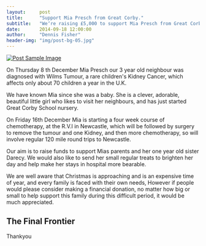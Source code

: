 ```yaml
---
layout:     post
title:      "Support Mia Presch from Great Corby."
subtitle:   "Weʼre raising £5,000 to support Mia Presch from Great Corby, Carlisle, who has been diagnosed with Wilms tumour."
date:       2014-09-18 12:00:00
author:     "Dennis Fisher"
header-img: "img/post-bg-05.jpg"
---
```

<a href="#">
    <img src="{{ site.baseurl }}/img/post-presch.JPG" alt="Post Sample Image">
</a>

<p>On Thursday 8 th December Mia Presch our 3 year old neighbour was diagnosed with Wilms Tumour, a rare children's Kidney Cancer, which affects only about 70 children a year in the U.K.</p>

<p>We have known Mia since she was a baby. She is a clever, adorable, beautiful little girl who likes to visit her neighbours, and has just started Great Corby School nursery.</p>

<p>On Friday 16th December Mia is starting a four week course of chemotherapy, at the R.V.I in Newcastle, which will be followed by surgery to remove the tumour and one Kidney, and then more chemotherapy, so will involve regular 120 mile round trips to Newcastle.</p>

<p>Our aim is to raise funds to support Mias parents and her one year old sister Darecy. We would also like to send her small regular treats to brighten her day and help make her stays in hospital more bearable.</p>

<p>We are well aware that Christmas is approaching and is an expensive time of year, and every family is faced with their own needs, However if people would please consider making a financial donation, no matter how big or small to help support this family during this difficult period, it would be much appreciated.</p>

<h2 class="section-heading">The Final Frontier</h2>

<p>Thankyou </p>
